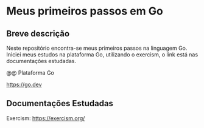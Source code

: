 # Meus primeiros passos em Go

## Breve descrição

Neste repositório encontra-se meus primeiros passos na linguagem Go.
Iniciei meus estudos na plataforma Go, utilizando o exercism, o link está nas documentações estudadas.

@@ Plataforma Go

https://go.dev

## Documentações Estudadas

Exercism: https://exercism.org/
